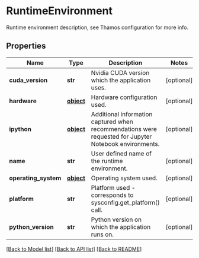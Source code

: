 # RuntimeEnvironment

Runtime environment description, see Thamos configuration for more info.
## Properties
Name | Type | Description | Notes
------------ | ------------- | ------------- | -------------
**cuda_version** | **str** | Nvidia CUDA version which the application uses. | [optional]
**hardware** | [**object**](.md) | Hardware configuration used. | [optional]
**ipython** | [**object**](.md) | Additional information captured when recommendations were requested for Jupyter Notebook environments.  | [optional]
**name** | **str** | User defined name of the runtime environment. | [optional]
**operating_system** | [**object**](.md) | Operating system used. | [optional]
**platform** | **str** | Platform used - corresponds to sysconfig.get_platform() call. | [optional]
**python_version** | **str** | Python version on which the application runs on. | [optional]

[[Back to Model list]](../README.md#documentation-for-models) [[Back to API list]](../README.md#documentation-for-api-endpoints) [[Back to README]](../README.md)
